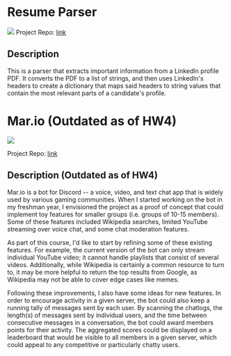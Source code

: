 # Resume Parser

[![](https://img.shields.io/badge/project-link-green)](https://github.com/ShivanshSrivastava1/Resume-Parser)
Project Repo: [link](https://github.com/ShivanshSrivastava1/Resume-Parser)

## Description

This is a parser that extracts important information from a LinkedIn profile PDF. It converts the PDF to a list of strings, and then uses LinkedIn's headers to create a dictionary that maps said headers to string values that contain the most relevant parts of a candidate's profile.

# Mar.io (Outdated as of HW4)

[![](https://img.shields.io/badge/project-link-green)](https://github.com/ShivanshSrivastava1/Mar.io)

Project Repo: [link](https://github.com/ShivanshSrivastava1/4995-Mar.io)

## Description (Outdated as of HW4)

Mar.io is a bot for Discord -- a voice, video, and text chat app that is widely used by various gaming communities. When I started working on the bot in my freshman year, I envisioned the project as a proof of concept that could implement toy features for smaller groups (i.e. groups of 10-15 members). Some of these features included Wikipedia searches, limited YouTube streaming over voice chat, and some chat moderation features.

As part of this course, I'd like to start by refining some of these existing features. For example, the current version of the bot can only stream individual YouTube video; it cannot handle playlists that consist of several videos. Additionally, while Wikipedia is certainly a common resource to turn to, it may be more helpful to return the top results from Google, as Wikipedia may not be able to cover edge cases like memes.

Following these improvements, I also have some ideas for new features. In order to encourage activity in a given server, the bot could also keep a running tally of messages sent by each user. By scanning the chatlogs, the length(s) of messages sent by individual users, and the time between consecutive messages in a conversation, the bot could award members points for their activity. The aggregated scores could be displayed on a leaderboard that would be visible to all members in a given server, which could appeal to any competitive or particularly chatty users.
